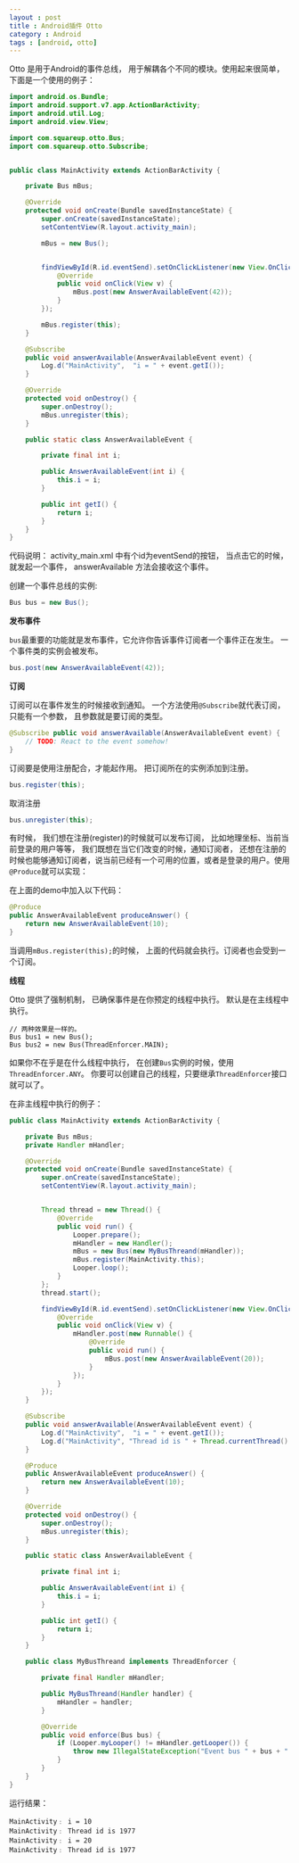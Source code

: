 ```yaml
---
layout : post
title : Android插件 Otto
category : Android
tags : [android, otto]
---
```


Otto 是用于Android的事件总线， 用于解耦各个不同的模块。使用起来很简单， 下面是一个使用的例子：

<!--more-->

```java
import android.os.Bundle;
import android.support.v7.app.ActionBarActivity;
import android.util.Log;
import android.view.View;

import com.squareup.otto.Bus;
import com.squareup.otto.Subscribe;


public class MainActivity extends ActionBarActivity {

    private Bus mBus;

    @Override
    protected void onCreate(Bundle savedInstanceState) {
        super.onCreate(savedInstanceState);
        setContentView(R.layout.activity_main);

        mBus = new Bus();


        findViewById(R.id.eventSend).setOnClickListener(new View.OnClickListener() {
            @Override
            public void onClick(View v) {
                mBus.post(new AnswerAvailableEvent(42));
            }
        });

        mBus.register(this);
    }

    @Subscribe
    public void answerAvailable(AnswerAvailableEvent event) {
        Log.d("MainActivity",  "i = " + event.getI());
    }

    @Override
    protected void onDestroy() {
        super.onDestroy();
        mBus.unregister(this);
    }

    public static class AnswerAvailableEvent {

        private final int i;

        public AnswerAvailableEvent(int i) {
            this.i = i;
        }

        public int getI() {
            return i;
        }
    }
}
```

代码说明：
activity_main.xml 中有个id为eventSend的按钮， 当点击它的时候，就发起一个事件， answerAvailable 方法会接收这个事件。


创建一个事件总线的实例:

```java
Bus bus = new Bus();
```

__发布事件__

`bus`最重要的功能就是发布事件，它允许你告诉事件订阅者一个事件正在发生。
一个事件类的实例会被发布。

```java
bus.post(new AnswerAvailableEvent(42));
```


__订阅__

订阅可以在事件发生的时候接收到通知。 一个方法使用`@Subscribe`就代表订阅，只能有一个参数， 且参数就是要订阅的类型。

```java
@Subscribe public void answerAvailable(AnswerAvailableEvent event) {
    // TODO: React to the event somehow!
}
```

订阅要是使用注册配合，才能起作用。
把订阅所在的实例添加到注册。

```java
bus.register(this);
```

取消注册

```java
bus.unregister(this);
```

有时候， 我们想在注册(register)的时候就可以发布订阅， 比如地理坐标、当前当前登录的用户等等，
我们既想在当它们改变的时候，通知订阅者， 还想在注册的时候也能够通知订阅者，说当前已经有一个可用的位置，或者是登录的用户。使用`@Produce`就可以实现：

在上面的demo中加入以下代码：

```java
@Produce
public AnswerAvailableEvent produceAnswer() {
    return new AnswerAvailableEvent(10);
}
```

当调用`mBus.register(this);`的时候， 上面的代码就会执行。订阅者也会受到一个订阅。

__线程__

Otto 提供了强制机制， 已确保事件是在你预定的线程中执行。 默认是在主线程中执行。

```
// 两种效果是一样的。
Bus bus1 = new Bus();
Bus bus2 = new Bus(ThreadEnforcer.MAIN);
```

如果你不在乎是在什么线程中执行， 在创建`Bus`实例的时候，使用`ThreadEnforcer.ANY`。 你要可以创建自己的线程，只要继承`ThreadEnforcer`接口就可以了。

在非主线程中执行的例子：


```java
public class MainActivity extends ActionBarActivity {

    private Bus mBus;
    private Handler mHandler;

    @Override
    protected void onCreate(Bundle savedInstanceState) {
        super.onCreate(savedInstanceState);
        setContentView(R.layout.activity_main);


        Thread thread = new Thread() {
            @Override
            public void run() {
                Looper.prepare();
                mHandler = new Handler();
                mBus = new Bus(new MyBusThreand(mHandler));
                mBus.register(MainActivity.this);
                Looper.loop();
            }
        };
        thread.start();

        findViewById(R.id.eventSend).setOnClickListener(new View.OnClickListener() {
            @Override
            public void onClick(View v) {
                mHandler.post(new Runnable() {
                    @Override
                    public void run() {
                        mBus.post(new AnswerAvailableEvent(20));
                    }
                });
            }
        });
    }

    @Subscribe
    public void answerAvailable(AnswerAvailableEvent event) {
        Log.d("MainActivity",  "i = " + event.getI());
        Log.d("MainActivity", "Thread id is " + Thread.currentThread().getId());
    }

    @Produce
    public AnswerAvailableEvent produceAnswer() {
        return new AnswerAvailableEvent(10);
    }

    @Override
    protected void onDestroy() {
        super.onDestroy();
        mBus.unregister(this);
    }

    public static class AnswerAvailableEvent {

        private final int i;

        public AnswerAvailableEvent(int i) {
            this.i = i;
        }

        public int getI() {
            return i;
        }
    }

    public class MyBusThreand implements ThreadEnforcer {

        private final Handler mHandler;

        public MyBusThreand(Handler handler) {
            mHandler = handler;
        }

        @Override
        public void enforce(Bus bus) {
            if (Looper.myLooper() != mHandler.getLooper()) {
                throw new IllegalStateException("Event bus " + bus + " accessed from not thread " + Looper.myLooper());
            }
        }
    }
}
```

运行结果：

```
MainActivity﹕ i = 10
MainActivity﹕ Thread id is 1977
MainActivity﹕ i = 20
MainActivity﹕ Thread id is 1977
```

